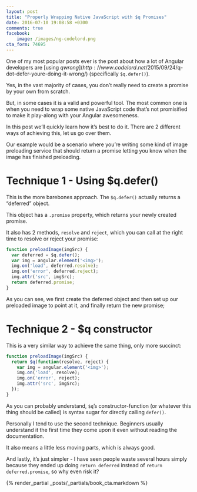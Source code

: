 ```yaml
---
layout: post
title: "Properly Wrapping Native JavaScript with $q Promises"
date: 2016-07-10 19:08:58 +0300
comments: true
facebook:
    image: /images/ng-codelord.png
cta_form: 74695
---
```


One of my most popular posts ever is the post about how a lot of Angular developers are [using $q wrong](http://www.codelord.net/2015/09/24/$q-dot-defer-youre-doing-it-wrong/) (specifically `$q.defer()`).

Yes, in the vast majority of cases, you don’t really need to create a promise by your own from scratch.

But, in some cases it is a valid and powerful tool.
The most common one is when you need to wrap some native JavaScript code that’s not promisified to make it play-along with your Angular awesomeness.

In this post we’ll quickly learn how it’s best to do it.
There are 2 different ways of achieving this, let us go over them.

Our example would be a scenario where you’re writing some kind of image preloading service that should return a promise letting you know when the image has finished preloading.

# Technique 1 - Using $q.defer()

This is the more barebones approach.
The `$q.defer()` actually returns a “deferred” object.

This object has a `.promise` property, which returns your newly created promise.

It also has 2 methods, `resolve` and `reject`, which you can call at the right time to resolve or reject your promise:

```javascript
function preloadImage(imgSrc) {
  var deferred = $q.defer();
  var img = angular.element('<img>');
  img.on('load', deferred.resolve);
  img.on('error', deferred.reject);
  img.attr('src', imgSrc);
  return deferred.promise;
}
```

As you can see, we first create the deferred object and then set up our preloaded image to point at it, and finally return the new promise;

# Technique 2 - $q constructor

This is a very similar way to achieve the same thing, only more succinct:

```javascript
function preloadImage(imgSrc) {
  return $q(function(resolve, reject) {
    var img = angular.element('<img>');
    img.on('load', resolve);
    img.on('error', reject);
    img.attr('src', imgSrc);
  });
}
```

As you can probably understand, `$q`’s constructor-function (or whatever this thing should be called) is syntax sugar for directly calling `defer()`.

Personally I tend to use the second technique.
Beginners usually understand it the first time they come upon it even without reading the documentation.

It also means a little less moving parts, which is always good.

And lastly, it’s just simpler - I have seen people waste several hours simply because they ended up doing `return deferred` instead of `return deferred.promise`, so why even risk it?

{% render_partial _posts/_partials/book_cta.markdown %}
